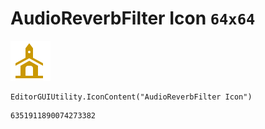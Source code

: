 # AudioReverbFilter Icon `64x64`
<img src="/img/AudioReverbFilter%20Icon.png" width=64 height=64>

``` CSharp
EditorGUIUtility.IconContent("AudioReverbFilter Icon")
```
```
6351911890074273382
```

